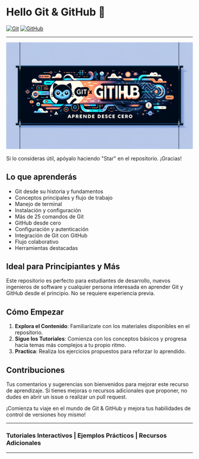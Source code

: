 # Hello Git & GitHub 🚀

[![Git](https://img.shields.io/badge/Git-F05032?style=for-the-badge&logo=git&logoColor=white&labelColor=101010)]()
[![GitHub](https://img.shields.io/badge/GitHub-100000?style=for-the-badge&logo=github&logoColor=white&labelColor=101010)]()

---

![Banner](./Media/GitxGithub.png)


Si lo consideras útil, apóyalo haciendo "Star" en el repositorio. ¡Gracias!

## Lo que aprenderás

- Git desde su historia y fundamentos
- Conceptos principales y flujo de trabajo
- Manejo de terminal
- Instalación y configuración
- Más de 25 comandos de Git
- GitHub desde cero
- Configuración y autenticación
- Integración de Git con GitHub
- Flujo colaborativo
- Herramientas destacadas

## Ideal para Principiantes y Más

Este repositorio es perfecto para estudiantes de desarrollo, nuevos ingenieros de software y cualquier persona interesada en aprender Git y GitHub desde el principio. No se requiere experiencia previa.

## Cómo Empezar

1. **Explora el Contenido**: Familiarízate con los materiales disponibles en el repositorio.
2. **Sigue los Tutoriales**: Comienza con los conceptos básicos y progresa hacia temas más complejos a tu propio ritmo.
3. **Practica**: Realiza los ejercicios propuestos para reforzar lo aprendido.

## Contribuciones

Tus comentarios y sugerencias son bienvenidos para mejorar este recurso de aprendizaje. Si tienes mejoras o recursos adicionales que proponer, no dudes en abrir un issue o realizar un pull request.

¡Comienza tu viaje en el mundo de Git & GitHub y mejora tus habilidades de control de versiones hoy mismo!

---

### Tutoriales Interactivos | Ejemplos Prácticos | Recursos Adicionales

---


